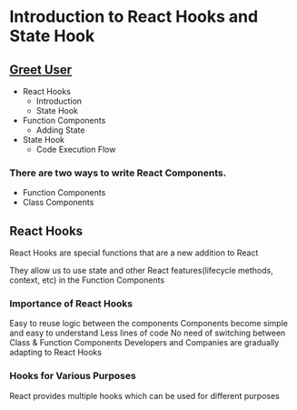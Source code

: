 # Introduction to React Hooks and State Hook
## [Greet User](https://sspgreetuser.ccbp.tech/)

- React Hooks
  - Introduction
  - State Hook
- Function Components
  - Adding State
- State Hook
  - Code Execution Flow

### There are two ways to write React Components.
- Function Components
- Class Components
  
## React Hooks
React Hooks are special functions that are a new addition to React <br/>

They allow us to use state and other React features(lifecycle methods, context, etc) in the Function Components

### Importance of React Hooks
Easy to reuse logic between the components
Components become simple and easy to understand
Less lines of code
No need of switching between Class & Function Components
Developers and Companies are gradually adapting to React Hooks
### Hooks for Various Purposes
React provides multiple hooks which can be used for different purposes
